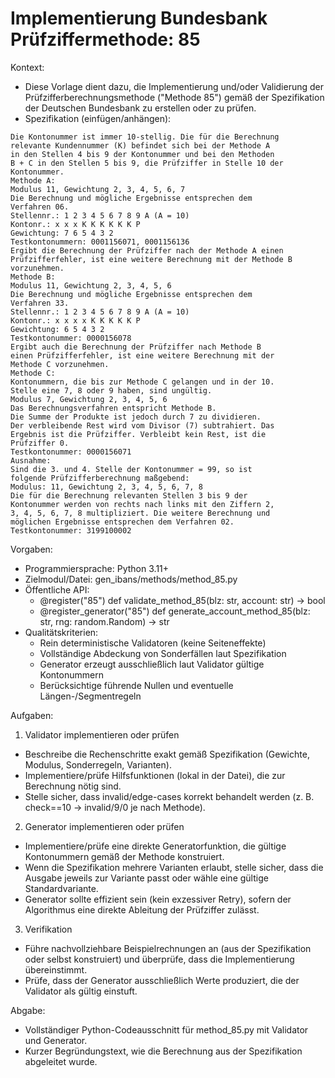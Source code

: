 # Implementierung Bundesbank Prüfziffermethode: 85

Kontext:
- Diese Vorlage dient dazu, die Implementierung und/oder Validierung der Prüfzifferberechnungsmethode ("Methode 85") gemäß der Spezifikation der Deutschen Bundesbank zu erstellen oder zu prüfen.
- Spezifikation (einfügen/anhängen):

```Text
Die Kontonummer ist immer 10-stellig. Die für die Berechnung
relevante Kundennummer (K) befindet sich bei der Methode A
in den Stellen 4 bis 9 der Kontonummer und bei den Methoden
B + C in den Stellen 5 bis 9, die Prüfziffer in Stelle 10 der
Kontonummer.
Methode A:
Modulus 11, Gewichtung 2, 3, 4, 5, 6, 7
Die Berechnung und mögliche Ergebnisse entsprechen dem
Verfahren 06.
Stellennr.: 1 2 3 4 5 6 7 8 9 A (A = 10)
Kontonr.: x x x K K K K K K P
Gewichtung: 7 6 5 4 3 2
Testkontonummern: 0001156071, 0001156136
Ergibt die Berechnung der Prüfziffer nach der Methode A einen
Prüfzifferfehler, ist eine weitere Berechnung mit der Methode B
vorzunehmen.
Methode B:
Modulus 11, Gewichtung 2, 3, 4, 5, 6
Die Berechnung und mögliche Ergebnisse entsprechen dem
Verfahren 33.
Stellennr.: 1 2 3 4 5 6 7 8 9 A (A = 10)
Kontonr.: x x x x K K K K K P
Gewichtung: 6 5 4 3 2
Testkontonummer: 0000156078
Ergibt auch die Berechnung der Prüfziffer nach Methode B
einen Prüfzifferfehler, ist eine weitere Berechnung mit der
Methode C vorzunehmen.
Methode C:
Kontonummern, die bis zur Methode C gelangen und in der 10.
Stelle eine 7, 8 oder 9 haben, sind ungültig.
Modulus 7, Gewichtung 2, 3, 4, 5, 6
Das Berechnungsverfahren entspricht Methode B.
Die Summe der Produkte ist jedoch durch 7 zu dividieren.
Der verbleibende Rest wird vom Divisor (7) subtrahiert. Das
Ergebnis ist die Prüfziffer. Verbleibt kein Rest, ist die
Prüfziffer 0.
Testkontonummer: 0000156071
Ausnahme:
Sind die 3. und 4. Stelle der Kontonummer = 99, so ist
folgende Prüfzifferberechnung maßgebend:
Modulus: 11, Gewichtung 2, 3, 4, 5, 6, 7, 8
Die für die Berechnung relevanten Stellen 3 bis 9 der
Kontonummer werden von rechts nach links mit den Ziffern 2,
3, 4, 5, 6, 7, 8 multipliziert. Die weitere Berechnung und
möglichen Ergebnisse entsprechen dem Verfahren 02.
Testkontonummer: 3199100002
```

Vorgaben:
- Programmiersprache: Python 3.11+
- Zielmodul/Datei: gen_ibans/methods/method_85.py
- Öffentliche API:
  - @register("85") def validate_method_85(blz: str, account: str) -> bool
  - @register_generator("85") def generate_account_method_85(blz: str, rng: random.Random) -> str
- Qualitätskriterien:
  - Rein deterministische Validatoren (keine Seiteneffekte)
  - Vollständige Abdeckung von Sonderfällen laut Spezifikation
  - Generator erzeugt ausschließlich laut Validator gültige Kontonummern
  - Berücksichtige führende Nullen und eventuelle Längen-/Segmentregeln

Aufgaben:
1) Validator implementieren oder prüfen
- Beschreibe die Rechenschritte exakt gemäß Spezifikation (Gewichte, Modulus, Sonderregeln, Varianten).
- Implementiere/prüfe Hilfsfunktionen (lokal in der Datei), die zur Berechnung nötig sind.
- Stelle sicher, dass invalid/edge-cases korrekt behandelt werden (z. B. check==10 -> invalid/9/0 je nach Methode).

2) Generator implementieren oder prüfen
- Implementiere/prüfe eine direkte Generatorfunktion, die gültige Kontonummern gemäß der Methode konstruiert.
- Wenn die Spezifikation mehrere Varianten erlaubt, stelle sicher, dass die Ausgabe jeweils zur Variante passt oder wähle eine gültige Standardvariante.
- Generator sollte effizient sein (kein exzessiver Retry), sofern der Algorithmus eine direkte Ableitung der Prüfziffer zulässt.

3) Verifikation
- Führe nachvollziehbare Beispielrechnungen an (aus der Spezifikation oder selbst konstruiert) und überprüfe, dass die Implementierung übereinstimmt.
- Prüfe, dass der Generator ausschließlich Werte produziert, die der Validator als gültig einstuft.

Abgabe:
- Vollständiger Python-Codeausschnitt für method_85.py mit Validator und Generator.
- Kurzer Begründungstext, wie die Berechnung aus der Spezifikation abgeleitet wurde.